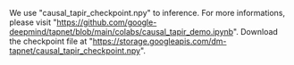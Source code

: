 We use "causal_tapir_checkpoint.npy" to inference.
For more informations, please visit "https://github.com/google-deepmind/tapnet/blob/main/colabs/causal_tapir_demo.ipynb".
Download the checkpoint file at "https://storage.googleapis.com/dm-tapnet/causal_tapir_checkpoint.npy".
